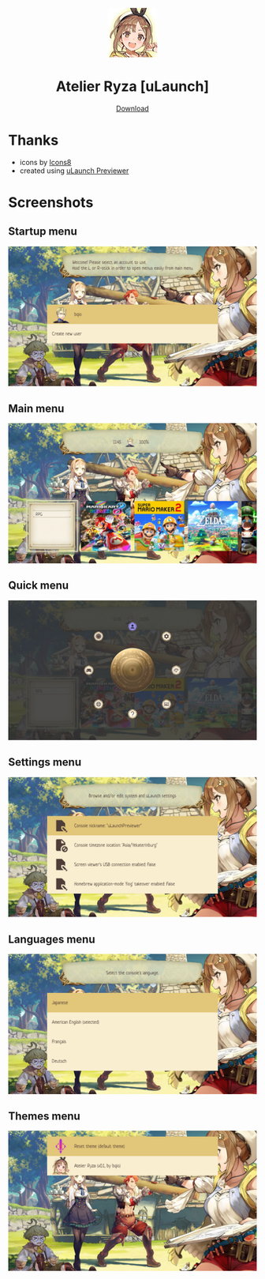 <p align="center">
  <img width="100" height="100" src="Icon.png">
</p>
<h1 align="center">Atelier Ryza [uLaunch]</h1>
<p align="center">
  <a href="https://github.com/bqio/ulaunch-ar/releases">Download</a>
</p>

# Thanks
* icons by <a target="_blank" href="https://icons8.com">Icons8</a>
* created using [uLaunch Previewer](https://github.com/IcosaSwitch/uLaunch-Previewer)

# Screenshots

## Startup menu
![Startup menu](screenshots/StartupMenu.png)

## Main menu
![Main menu](screenshots/MainMenu.png)

## Quick menu
![Quick menu](screenshots/QuickMenu.png)

## Settings menu
![Settings menu](screenshots/SettingsMenu.png)

## Languages menu
![Languages menu](screenshots/LanguagesMenu.png)

## Themes menu
![Themes menu](screenshots/ThemesMenu.png)

